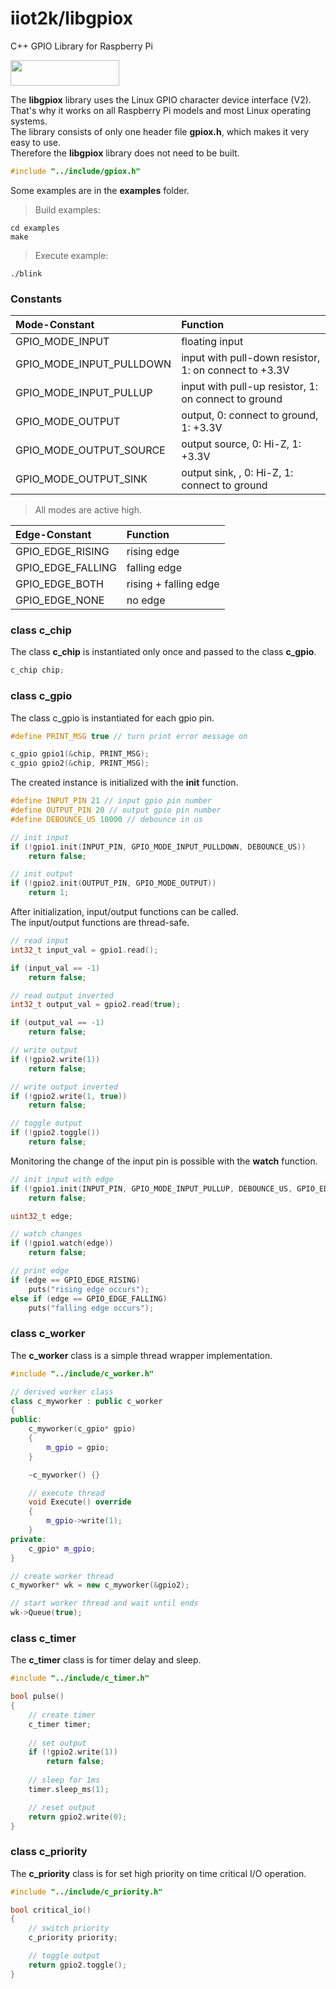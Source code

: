 # iiot2k/libgpiox

C++ GPIO Library for Raspberry Pi

<a href="https://www.buymeacoffee.com/iiot2ka" target="_blank"><img src="https://cdn.buymeacoffee.com/buttons/default-yellow.png" height="41" width="174"></a><br>

The **libgpiox** library uses the Linux GPIO character device interface (V2).<br>
That's why it works on all Raspberry Pi models and most Linux operating systems.<br>
The library consists of only one header file **gpiox.h**, which makes it very easy to use.<br>
Therefore the **libgpiox** library does not need to be built.<br>

```c++
#include "../include/gpiox.h"
```

Some examples are in the **examples** folder.

> Build examples:

```
cd examples
make
```
> Execute example:

```
./blink
```

### Constants

|Mode-Constant|Function|
|:--|:--|
|GPIO_MODE_INPUT|floating input|
|GPIO_MODE_INPUT_PULLDOWN|input with pull-down resistor, 1: on connect to +3.3V|
|GPIO_MODE_INPUT_PULLUP|input with pull-up resistor, 1: on connect to ground|
|GPIO_MODE_OUTPUT|output, 0: connect to ground, 1: +3.3V|
|GPIO_MODE_OUTPUT_SOURCE|output source, 0: Hi-Z, 1: +3.3V|
|GPIO_MODE_OUTPUT_SINK|output sink, , 0: Hi-Z, 1: connect to ground|

>All modes are active high.

|Edge-Constant|Function|
|:--|:--|
|GPIO_EDGE_RISING|rising edge|
|GPIO_EDGE_FALLING|falling edge|
|GPIO_EDGE_BOTH|rising + falling edge|
|GPIO_EDGE_NONE|no edge|

### class c_chip
The class **c_chip** is instantiated only once and passed to the class **c_gpio**.<br>

```c++
c_chip chip;
```
### class c_gpio

The class c_gpio is instantiated for each gpio pin.<br>

```c++
#define PRINT_MSG true // turn print error message on

c_gpio gpio1(&chip, PRINT_MSG);
c_gpio gpio2(&chip, PRINT_MSG);
```

The created instance is initialized with the **init** function.<br>

```c++
#define INPUT_PIN 21 // input gpio pin number
#define OUTPUT_PIN 20 // output gpio pin number
#define DEBOUNCE_US 10000 // debounce in us

// init input
if (!gpio1.init(INPUT_PIN, GPIO_MODE_INPUT_PULLDOWN, DEBOUNCE_US))
    return false;

// init output
if (!gpio2.init(OUTPUT_PIN, GPIO_MODE_OUTPUT))
    return 1;
```

After initialization, input/output functions can be called.<br>
The input/output functions are thread-safe.<br>

```c++
// read input
int32_t input_val = gpio1.read();

if (input_val == -1)
    return false;

// read output inverted
int32_t output_val = gpio2.read(true);

if (output_val == -1)
    return false;

// write output
if (!gpio2.write(1))
    return false;

// write output inverted
if (!gpio2.write(1, true))
    return false;

// toggle output
if (!gpio2.toggle())
    return false;

```

Monitoring the change of the input pin is possible with the **watch** function.<br>

```c++
// init input with edge
if (!gpio1.init(INPUT_PIN, GPIO_MODE_INPUT_PULLUP, DEBOUNCE_US, GPIO_EDGE_BOTH))
    return false;

uint32_t edge;

// watch changes
if (!gpio1.watch(edge))
    return false;

// print edge
if (edge == GPIO_EDGE_RISING)
    puts("rising edge occurs");
else if (edge == GPIO_EDGE_FALLING)
    puts("falling edge occurs");
```

### class c_worker 
The **c_worker** class is a simple thread wrapper implementation.<br>

```c++
#include "../include/c_worker.h"

// derived worker class
class c_myworker : public c_worker
{
public:
    c_myworker(c_gpio* gpio)
    {
        m_gpio = gpio;
    }

    ~c_myworker() {}

    // execute thread 
    void Execute() override
    {
        m_gpio->write(1);
    }
private: 
    c_gpio* m_gpio;
}

// create worker thread
c_myworker* wk = new c_myworker(&gpio2);

// start worker thread and wait until ends
wk->Queue(true);

```
### class c_timer
The **c_timer** class is for timer delay and sleep.<br>

```c++
#include "../include/c_timer.h"

bool pulse()
{
    // create timer
    c_timer timer;
    
    // set output
    if (!gpio2.write(1))
        return false;
    
    // sleep for 1ms
    timer.sleep_ms(1);

    // reset output
    return gpio2.write(0);
}
```

### class c_priority
The **c_priority** class is for set high priority on time critical I/O operation.<br>

```c++
#include "../include/c_priority.h"

bool critical_io()
{
    // switch priority
    c_priority priority;

    // toggle output
    return gpio2.toggle();
}
```

